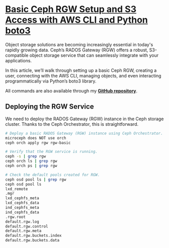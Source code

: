 # **[Basic Ceph RGW Setup and S3 Access with AWS CLI and Python boto3](https://medium.com/@hojat_gazestani/basic-ceph-rgw-setup-and-s3-access-with-aws-cli-and-python-boto3-c3db142d3b55)**

Object storage solutions are becoming increasingly essential in today's rapidly growing data. Ceph’s RADOS Gateway (RGW) offers a robust, S3-compatible object storage service that can seamlessly integrate with your applications.

In this article, we’ll walk through setting up a basic Ceph RGW, creating a user, connecting with the AWS CLI, managing objects, and even interacting programmatically via Python’s boto3 library.

All commands are also available through my **[GitHub repository](https://github.com/hojat-gazestani/openstack/blob/main/Ceph/octapus/11-Basic%20Ceph%20RGW%20Setup%20and%20S3%20Access%20with%20AWS%20CLI.md)**.

## Deploying the RGW Service

We need to deploy the RADOS Gateway (RGW) instance in the Ceph storage cluster. Thanks to the Ceph Orchestrator, this is straightforward.

```bash
# Deploy a basic RADOS Gateway (RGW) instance using Ceph Orchestrator.
microceph does NOT use orch
ceph orch apply rgw rgw-basic

# Verify that the RGW service is running.
ceph -s | grep rgw
ceph orch ls | grep rgw
ceph orch ps | grep rgw

# Check the default pools created for RGW.
ceph osd pool ls | grep rgw
ceph osd pool ls
lxd_remote
.mgr
lxd_cephfs_meta
lxd_cephfs_data
ind_cephfs_meta
ind_cephfs_data
.rgw.root
default.rgw.log
default.rgw.control
default.rgw.meta
default.rgw.buckets.index
default.rgw.buckets.data
```
